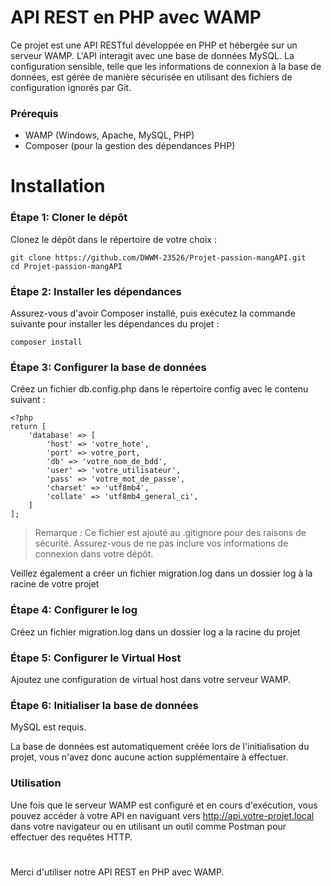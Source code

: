 # API REST en PHP avec WAMP

Ce projet est une API RESTful développée en PHP et hébergée sur un serveur WAMP. L'API interagit avec une base de données MySQL. La configuration sensible, telle que les informations de connexion à la base de données, est gérée de manière sécurisée en utilisant des fichiers de configuration ignorés par Git.

### Prérequis

* WAMP (Windows, Apache, MySQL, PHP)
* Composer (pour la gestion des dépendances PHP)

# Installation

### Étape 1: Cloner le dépôt

Clonez le dépôt dans le répertoire de votre choix :


```
git clone https://github.com/DWWM-23526/Projet-passion-mangAPI.git
cd Projet-passion-mangAPI
```

### Étape 2: Installer les dépendances

Assurez-vous d'avoir Composer installé, puis exécutez la commande suivante pour installer les dépendances du projet :


```
composer install
```

### Étape 3: Configurer la base de données

Créez un fichier db.config.php dans le répertoire config avec le contenu suivant :

```
<?php 
return [
    'database' => [
        'host' => 'votre_hote',
        'port' => votre_port,
        'db' => 'votre_nom_de_bdd',
        'user' => 'votre_utilisateur',
        'pass' => 'votre_mot_de_passe',
        'charset' => 'utf8mb4',
        'collate' => 'utf8mb4_general_ci',
    ]
];

```
> Remarque : Ce fichier est ajouté au .gitignore pour des raisons de sécurité. Assurez-vous de ne pas inclure vos informations de connexion dans votre dépôt.

Veillez également a créer un fichier migration.log dans un dossier log à la racine de votre projet

### Étape 4: Configurer le log

Créez un fichier migration.log dans un dossier log a la racine du projet

### Étape 5: Configurer le Virtual Host

Ajoutez une configuration de virtual host dans votre serveur WAMP.


### Étape 6: Initialiser la base de données

MySQL est requis.

La base de données est automatiquement créée lors de l'initialisation du projet, vous n'avez donc aucune action supplémentaire à effectuer. 

### Utilisation

Une fois que le serveur WAMP est configuré et en cours d'exécution, vous pouvez accéder à votre API en naviguant vers http://api.votre-projet.local dans votre navigateur ou en utilisant un outil comme Postman pour effectuer des requêtes HTTP.

#

Merci d'utiliser notre API REST en PHP avec WAMP.
